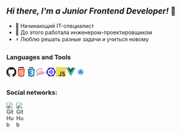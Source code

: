 ## ___Hi there, I'm a Junior Frontend Developer!___ 👋

<!-- **IzmailovaAnaztasya/izmailovaAnaztasya** is a ✨ _special_ ✨ repository because its `README.md` (this file) appears on your GitHub profile. -->

- 🌱 Начинающий IT-специалист 
- 👯 До этого работала инженером-проектировщиком
- ⚡ Люблю решать разные задачи и учиться новому

### Languages and Tools

<img align="left" alt="GitHub" width="26px" src="https://raw.githubusercontent.com/github/explore/89bdd9644f44d1b12180fd512b95574fe4c54617/topics/github-api/github-api.png" />
<img align="left" alt="HTML5" width="26px" src="https://raw.githubusercontent.com/github/explore/80688e429a7d4ef2fca1e82350fe8e3517d3494d/topics/html/html.png" />
<img align="left" alt="CSS" width="26px" src="https://raw.githubusercontent.com/github/explore/80688e429a7d4ef2fca1e82350fe8e3517d3494d/topics/css/css.png" />
<img align="left" alt="SCSS" width="26px" src="https://raw.githubusercontent.com/github/explore/80688e429a7d4ef2fca1e82350fe8e3517d3494d/topics/sass/sass.png" />
<img align="left" alt="ESLint" width="26px" src="https://raw.githubusercontent.com/github/explore/80688e429a7d4ef2fca1e82350fe8e3517d3494d/topics/eslint/eslint.png" />
<img align="left" alt="JS" width="26px" src="https://raw.githubusercontent.com/github/explore/80688e429a7d4ef2fca1e82350fe8e3517d3494d/topics/javascript/javascript.png" />
<img align="left" alt="VueJS" width="26px" src="https://raw.githubusercontent.com/github/explore/80688e429a7d4ef2fca1e82350fe8e3517d3494d/topics/vue/vue.png" />
<img align="left" alt="Webpack" width="26px" src="https://raw.githubusercontent.com/github/explore/80688e429a7d4ef2fca1e82350fe8e3517d3494d/topics/webpack/webpack.png" />

<br />
<br />

### Social networks:

[<img align="left" alt="GitHub" width="26px" src="https://image.flaticon.com/icons/png/512/1384/1384055.png" />](https://wa.me/89037895264)
[<img align="left" alt="GitHub" width="26px" src="https://image.flaticon.com/icons/png/128/2111/2111463.png" />](https://www.instagram.com/izmailova_anastasya/)
